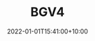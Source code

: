 ---
date: 2022-01-01T15:41:00+10:00
description: This hand painted BMW i8 model and packaging was my final project of 2021.
draft: false
icon: 2022-01-01-bgv4.jpg
language: en
title: BGV4
link: https://www.instagram.com/p/CYMzWWQpooV/

---